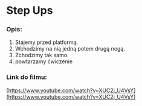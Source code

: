 # Step Ups

### Opis:
1. Stajemy przed platformą. 
2. Wchodzimy na nią jedną potem drugą nogą. 
3. Zchodzimy tak samo.
4. powtarzamy ćwiczenie

### Link do filmu:
[https://www.youtube.com/watch?v=XUC2j_U4VsY](https://www.youtube.com/watch?v=XUC2j_U4VsY)

